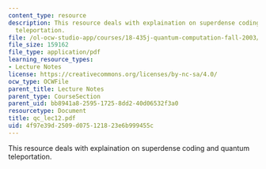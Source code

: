 ```yaml
---
content_type: resource
description: This resource deals with explaination on superdense coding and quantum
  teleportation.
file: /ol-ocw-studio-app/courses/18-435j-quantum-computation-fall-2003/4f97e39d2509d075121823e6b999455c_qc_lec12.pdf
file_size: 159162
file_type: application/pdf
learning_resource_types:
- Lecture Notes
license: https://creativecommons.org/licenses/by-nc-sa/4.0/
ocw_type: OCWFile
parent_title: Lecture Notes
parent_type: CourseSection
parent_uid: bb8941a8-2595-1725-8dd2-40d06532f3a0
resourcetype: Document
title: qc_lec12.pdf
uid: 4f97e39d-2509-d075-1218-23e6b999455c
---
```

This resource deals with explaination on superdense coding and quantum teleportation.
